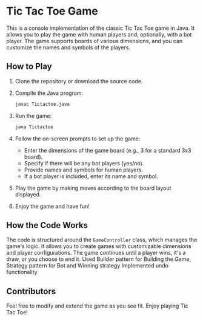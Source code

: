 # Tic Tac Toe Game

This is a console  implementation of the classic Tic Tac Toe game in Java. 
It allows you to play the game with human players and, optionally, with a bot player. 
The game supports boards of various dimensions, and you can customize the names and symbols of the players.

## How to Play

1. Clone the repository or download the source code.

2. Compile the Java program:

    ```bash
   javac Tictactoe.java
   ```

3. Run the game:

   ```bash
   java Tictactoe
   ```

4. Follow the on-screen prompts to set up the game:
    - Enter the dimensions of the game board (e.g., 3 for a standard 3x3 board).
    - Specify if there will be any bot players (yes/no).
    - Provide names and symbols for human players.
    - If a bot player is included, enter its name and symbol.

5. Play the game by making moves according to the board layout displayed.

6. Enjoy the game and have fun!

## How the Code Works

The code is structured around the `GameController` class, which manages the game's logic. 
It allows you to create games with customizable dimensions and player configurations. 
The game continues until a player wins, it's a draw, or you choose to end it.
Used Builder pattern for Building the Game, Strategy pattern for Bot and Winning strategy
Implemented undo functionality 

## Contributors

Feel free to modify and extend the game as you see fit. Enjoy playing Tic Tac Toe!
